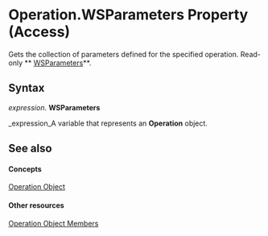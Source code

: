 
# Operation.WSParameters Property (Access)

Gets the collection of parameters defined for the specified operation. Read-only  ** [WSParameters](2305995f-d54c-417d-59c5-98eabe7f7bae.md)**.


## Syntax

 _expression_. **WSParameters**

 _expression_A variable that represents an  **Operation** object.


## See also


#### Concepts


 [Operation Object](77ca8bb2-b70b-6b4e-7f2a-195759d3668b.md)
#### Other resources


 [Operation Object Members](df8497a8-6429-505c-4dfe-e972486f1b2d.md)
